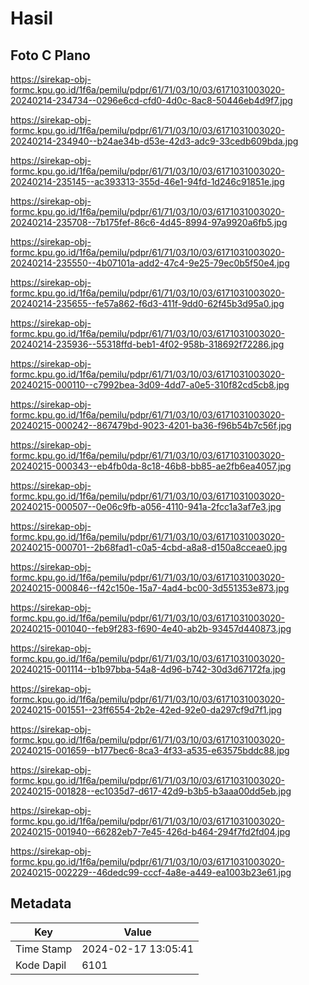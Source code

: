 # Hasil

## Foto C Plano

https://sirekap-obj-formc.kpu.go.id/1f6a/pemilu/pdpr/61/71/03/10/03/6171031003020-20240214-234734--0296e6cd-cfd0-4d0c-8ac8-50446eb4d9f7.jpg

https://sirekap-obj-formc.kpu.go.id/1f6a/pemilu/pdpr/61/71/03/10/03/6171031003020-20240214-234940--b24ae34b-d53e-42d3-adc9-33cedb609bda.jpg

https://sirekap-obj-formc.kpu.go.id/1f6a/pemilu/pdpr/61/71/03/10/03/6171031003020-20240214-235145--ac393313-355d-46e1-94fd-1d246c91851e.jpg

https://sirekap-obj-formc.kpu.go.id/1f6a/pemilu/pdpr/61/71/03/10/03/6171031003020-20240214-235708--7b175fef-86c6-4d45-8994-97a9920a6fb5.jpg

https://sirekap-obj-formc.kpu.go.id/1f6a/pemilu/pdpr/61/71/03/10/03/6171031003020-20240214-235550--4b07101a-add2-47c4-9e25-79ec0b5f50e4.jpg

https://sirekap-obj-formc.kpu.go.id/1f6a/pemilu/pdpr/61/71/03/10/03/6171031003020-20240214-235655--fe57a862-f6d3-411f-9dd0-62f45b3d95a0.jpg

https://sirekap-obj-formc.kpu.go.id/1f6a/pemilu/pdpr/61/71/03/10/03/6171031003020-20240214-235936--55318ffd-beb1-4f02-958b-318692f72286.jpg

https://sirekap-obj-formc.kpu.go.id/1f6a/pemilu/pdpr/61/71/03/10/03/6171031003020-20240215-000110--c7992bea-3d09-4dd7-a0e5-310f82cd5cb8.jpg

https://sirekap-obj-formc.kpu.go.id/1f6a/pemilu/pdpr/61/71/03/10/03/6171031003020-20240215-000242--867479bd-9023-4201-ba36-f96b54b7c56f.jpg

https://sirekap-obj-formc.kpu.go.id/1f6a/pemilu/pdpr/61/71/03/10/03/6171031003020-20240215-000343--eb4fb0da-8c18-46b8-bb85-ae2fb6ea4057.jpg

https://sirekap-obj-formc.kpu.go.id/1f6a/pemilu/pdpr/61/71/03/10/03/6171031003020-20240215-000507--0e06c9fb-a056-4110-941a-2fcc1a3af7e3.jpg

https://sirekap-obj-formc.kpu.go.id/1f6a/pemilu/pdpr/61/71/03/10/03/6171031003020-20240215-000701--2b68fad1-c0a5-4cbd-a8a8-d150a8cceae0.jpg

https://sirekap-obj-formc.kpu.go.id/1f6a/pemilu/pdpr/61/71/03/10/03/6171031003020-20240215-000846--f42c150e-15a7-4ad4-bc00-3d551353e873.jpg

https://sirekap-obj-formc.kpu.go.id/1f6a/pemilu/pdpr/61/71/03/10/03/6171031003020-20240215-001040--feb9f283-f690-4e40-ab2b-93457d440873.jpg

https://sirekap-obj-formc.kpu.go.id/1f6a/pemilu/pdpr/61/71/03/10/03/6171031003020-20240215-001114--b1b97bba-54a8-4d96-b742-30d3d67172fa.jpg

https://sirekap-obj-formc.kpu.go.id/1f6a/pemilu/pdpr/61/71/03/10/03/6171031003020-20240215-001551--23ff6554-2b2e-42ed-92e0-da297cf9d7f1.jpg

https://sirekap-obj-formc.kpu.go.id/1f6a/pemilu/pdpr/61/71/03/10/03/6171031003020-20240215-001659--b177bec6-8ca3-4f33-a535-e63575bddc88.jpg

https://sirekap-obj-formc.kpu.go.id/1f6a/pemilu/pdpr/61/71/03/10/03/6171031003020-20240215-001828--ec1035d7-d617-42d9-b3b5-b3aaa00dd5eb.jpg

https://sirekap-obj-formc.kpu.go.id/1f6a/pemilu/pdpr/61/71/03/10/03/6171031003020-20240215-001940--66282eb7-7e45-426d-b464-294f7fd2fd04.jpg

https://sirekap-obj-formc.kpu.go.id/1f6a/pemilu/pdpr/61/71/03/10/03/6171031003020-20240215-002229--46dedc99-cccf-4a8e-a449-ea1003b23e61.jpg


## Metadata

| Key        | Value               |
| ---------- | ------------------- |
| Time Stamp | 2024-02-17 13:05:41 |
| Kode Dapil | 6101                |




